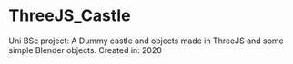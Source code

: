 # ThreeJS_Castle
Uni BSc project: A Dummy castle and objects made in ThreeJS and some simple Blender objects.
Created in: 2020
